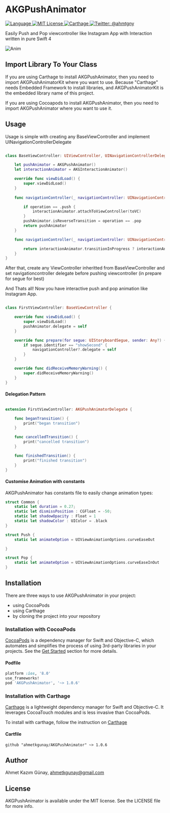 # AKGPushAnimator
<p align="left">
<a href="https://swift.org">
<img src="http://img.shields.io/badge/Swift-4.0-brightgreen.svg" alt="Language">
</a>  <a href="https://github.com/ahmetkgunay/NetworkLayer/blob/master/LICENSE">
<img src="https://img.shields.io/badge/license-MIT-blue.svg" alt="MIT License">
</a>
<a href="https://github.com/Carthage/Carthage">
<img src="https://img.shields.io/badge/carthage-compatible-4BC51D.svg?style=flat" alt="Carthage" />
</a>
<a href="https://twitter.com/ahmtgny">
<img src="https://img.shields.io/badge/contact-@ahmtgny-blue.svg?style=flat" alt="Twitter: @ahmtgny" />
</a>
</p>

Easily Push and Pop viewcontroller like Instagram App with Interaction written in pure Swift 4

![Anim](https://github.com/ahmetkgunay/AKGPushAnimator/blob/master/AKGPushAnimator.gif)

## Import Library To Your Class

If you are using Carthage to install AKGPushAnimator, then you need to import AKGPushAnimatorKit where you want to use.
Because "Carthage" needs Embedded Framework to install libraries, and AKGPushAnimatorKit is the embedded library name of this project.

If you are using Cocoapods to install AKGPushAnimator, then you need to import AKGPushAnimator where you want to use it.

## Usage

Usage is simple with creating any BaseViewController and implement UINavigationControllerDelegate 


```swift

class BaseViewController: UIViewController, UINavigationControllerDelegate {

    let pushAnimator = AKGPushAnimator()
    let interactionAnimator = AKGInteractionAnimator()

    override func viewDidLoad() {
        super.viewDidLoad()
    }
    
    func navigationController(_ navigationController: UINavigationController, animationControllerFor operation: UINavigationControllerOperation, from fromVC: UIViewController, to toVC: UIViewController) -> UIViewControllerAnimatedTransitioning? {

        if operation == .push {
            interactionAnimator.attachToViewController(toVC)
        }
        pushAnimator.isReverseTransition = operation == .pop
        return pushAnimator
    }

    func navigationController(_ navigationController: UINavigationController, interactionControllerFor animationController: UIViewControllerAnimatedTransitioning) -> UIViewControllerInteractiveTransitioning? {

        return interactionAnimator.transitionInProgress ? interactionAnimator : nil
    }
}
```

After that, create any ViewController inheritted from BaseViewController and set navigationcontroller delegate before pushing viewcontroller (in prepare for segue for best)

And Thats all! Now you have interactive push and pop animation like Instagram App.

```swift

class FirstViewController: BaseViewController {

    override func viewDidLoad() {
        super.viewDidLoad()
        pushAnimator.delegate = self
    }

    override func prepare(for segue: UIStoryboardSegue, sender: Any?) {
        if segue.identifier == "showSecond" {
            navigationController?.delegate = self
        }
    }

    override func didReceiveMemoryWarning() {
        super.didReceiveMemoryWarning()
    }
}

```

#### Delegation Pattern

```swift

extension FirstViewController: AKGPushAnimatorDelegate {

    func beganTransition() {
        print("began transition")
    }

    func cancelledTransition() {
        print("cancelled transition")
    }

    func finishedTransition() {
        print("finished transition")
    }
}

```

#### Customise Animation with constants

AKGPushAnimator has constants file to easily change animation types:

```swift
struct Common {
    static let duration = 0.27;
    static let dismissPosition : CGFloat = -50;
    static let shadowOpacity : Float = 1
    static let shadowColor : UIColor = .black
}

struct Push {
    static let animateOption = UIViewAnimationOptions.curveEaseOut

}

struct Pop {
    static let animateOption = UIViewAnimationOptions.curveEaseInOut
}

```
## Installation

There are three ways to use AKGPushAnimator in your project:
- using CocoaPods
- using Carthage
- by cloning the project into your repository

### Installation with CocoaPods

[CocoaPods](http://cocoapods.org/) is a dependency manager for Swift and Objective-C, which automates and simplifies the process of using 3rd-party libraries in your projects. See the [Get Started](http://cocoapods.org/#get_started) section for more details.

#### Podfile
```ruby
platform :ios, '8.0'
use_frameworks!
pod 'AKGPushAnimator', '~> 1.0.6'
```

### Installation with Carthage

[Carthage](https://github.com/Carthage/Carthage) is a lightweight dependency manager for Swift and Objective-C. It leverages CocoaTouch modules and is less invasive than CocoaPods.

To install with carthage, follow the instruction on [Carthage](https://github.com/Carthage/Carthage)

#### Cartfile
```
github "ahmetkgunay/AKGPushAnimator" ~> 1.0.6
```

## Author

Ahmet Kazım Günay, ahmetkgunay@gmail.com

## License

AKGPushAnimator is available under the MIT license. See the LICENSE file for more info.

